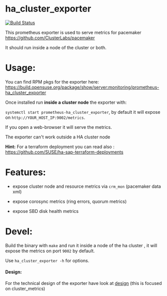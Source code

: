 # ha_cluster_exporter

[![Build Status](https://travis-ci.org/ClusterLabs/ha_cluster_exporter.svg?branch=master)](https://travis-ci.org/ClusterLabs/ha_cluster_exporter)


This prometheus exporter is used to serve metrics for pacemaker https://github.com/ClusterLabs/pacemaker

It should run inside a node of the cluster or both.

# Usage:

You can find RPM pkgs for the exporter here: https://build.opensuse.org/package/show/server:monitoring/prometheus-ha_cluster_exporter

Once installed run **inside a cluster node** the exporter with: 

`systemctl start prometheus-ha_cluster_exporter`, by default it will expose on `http://YOUR_HOST_IP:9002/metrics`.

If you open a web-browser it will serve the metrics. 

The exporter can't work outside a HA cluster node

**Hint:**
For a terraform deployment you can read also : https://github.com/SUSE/ha-sap-terraform-deployments

# Features:

- expose cluster node and resource metrics via `crm_mon` (pacemaker data xml)

- expose corosync metrics (ring errors, quorum metrics)

- expose SBD disk health metrics

# Devel:

Build the binary with `make` and run it inside a node of the ha cluster , it will expose the metrics on port `9002` by default.

Use `ha_cluster_exporter -h` for options.

#### Design:

For the technical design of the exporter have look at [design](doc/design.md) (this is focused on cluster_metrics)


